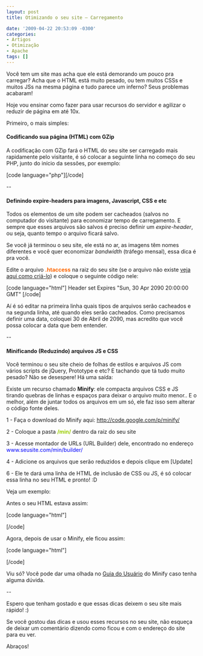 ```yaml
---
layout: post
title: Otimizando o seu site – Carregamento

date: '2009-04-22 20:53:09 -0300'
categories:
- Artigos
- Otimização
- Apache
tags: []
---
```

<p>Você tem um site mas acha que ele está demorando um pouco pra carregar? Acha que o HTML está muito pesado, ou tem muitos CSSs e muitos JSs na mesma página e tudo parece um inferno? Seus problemas acabaram!</p>
<p>Hoje vou ensinar como fazer para usar recursos do servidor e agilizar o reduzir de página em até 10x.</p>
<p>Primeiro, o mais simples:</p>
<h4>Codificando sua página (HTML) com GZip</h4>
<p>A codificação com GZip fará o HTML do seu site ser carregado mais rapidamente pelo visitante, é só colocar a seguinte linha no começo do seu PHP, junto do início da sessões, por exemplo:</p>
<p>[code language="php"]<?php
ob_start("ob_gzhandler");
?>[/code]</p>
<p>--</p>
<h4>Definindo expire-headers para imagens, Javascript, CSS e etc</h4>
<p>Todos os elementos de um site podem ser cacheados (salvos no computador do visitante) para economizar tempo de carregamento. E sempre que esses arquivos são salvos é preciso definir um <em>expire-header</em>, ou seja, quanto tempo o arquivo ficará salvo.</p>
<p>Se você já terminou o seu site, ele está no ar, as imagens têm nomes diferentes e você quer economizar <em>bandwidth</em> (tráfego mensal), essa dica é pra você.</p>
<p>Edite o arquivo <span style="color: #ff6600;"><strong>.htaccess</strong></span> na raiz do seu site (se o arquivo não existe <a href="/instalando-o-no-www-no-seu-site" target="_blank">veja aqui como criá-lo</a>) e coloque o seguinte código nele:</p>
<p>[code language="html"]
<filesMatch ".(ico|jpg|jpeg|png|gif|swf|css|js)$">
Header set Expires "Sun, 30 Apr 2090 20:00:00 GMT"
</filesMatch>
[/code]</p>
<p>Aí é só editar na primeira linha quais tipos de arquivos serão cacheados e na segunda linha, até quando eles serão cacheados. Como precisamos definir uma data, coloquei 30 de Abril de 2090, mas acredito que você possa colocar a data que bem entender.</p>
<p>--</p>
<h4>Minificando (Reduzindo) arquivos JS e CSS</h4>
<p>Você terminou o seu site cheio de folhas de estilos e arquivos JS com vários scripts de jQuery, Prototype e etc? E tachando que tá tudo muito pesado? Não se desespere! Há uma saída:</p>
<p>Existe um recurso chamado <strong>Minify</strong>: ele compacta arquivos CSS e JS tirando quebras de linhas e espaços para deixar o arquivo muito menor.. E o melhor, além de juntar todos os arquivos em um só, ele faz isso sem alterar o código fonte deles.</p>
<p>1 - Faça o download do Minify aqui: <a title="Minify Project" href="http://code.google.com/p/minify/" target="_blank">http://code.google.com/p/minify/</a></p>
<p>2 - Coloque a pasta <span style="color: #99cc00;"><strong>/min/</strong></span> dentro da raiz do seu site</p>
<p>3 - Acesse montador de URLs (URL Builder) dele, encontrado no endereço <span style="color: #0000ff;">www.seusite.com/min/builder/</span></p>
<p>4 - Adicione os arquivos que serão reduzidos e depois clique em [Update]</p>
<p>6 - Ele te dará uma linha de HTML de inclusão de CSS ou JS, é só colocar essa linha no seu HTML e pronto! :D</p>
<p>Veja um exemplo:</p>
<p>Antes o seu HTML estava assim:</p>
<p>[code language="html"]<head>
<title>Meu Site</title>
<meta http-equiv="content-type" content="text/html; charset=iso-8859-1" /></p>
<p><!-- CSS --></p>
<link rel="stylesheet" href="layout.css" type="text/css" />
<link rel="stylesheet" href="noticias.css" type="text/css" />
<p><!-- JS -->
<script language="JavaScript" src="js/jquery.js" type="text/javascript"></script>
<script language="JavaScript" src="js/jquery.cycle.js" type="text/javascript"></script>
<script language="JavaScript" src="js/outroscript.js" type="text/javascript"></script>
</head>[/code]</p>
<p>Agora, depois de usar o Minify, ele ficou assim:</p>
<p>[code language="html"]<head>
<title>Meu Site</title>
<meta http-equiv="content-type" content="text/html; charset=iso-8859-1" /></p>
<p><!-- CSS --></p>
<link type="text/css" rel="stylesheet" href="/min/f=layout.css,noticia.css" />
<p><!-- JS -->
<script type="text/javascript" src="/min/f=js/jquery.js,js/jquery.cycle.js,outroscript.js"></script>
</head>[/code]</p>
<p>Viu só? Você pode dar uma olhada no <a href="http://code.google.com/p/minify/wiki/UserGuide" target="_blank">Guia do Usuário</a> do Minify caso tenha alguma dúvida.</p>
<p>--</p>
<p>Espero que tenham gostado e que essas dicas deixem o seu site mais rápido! :)</p>
<p>Se você gostou das dicas e usou esses recursos no seu site, não esqueça de deixar um comentário dizendo como ficou e com o endereço do site para eu ver.</p>
<p>Abraços!</p>
